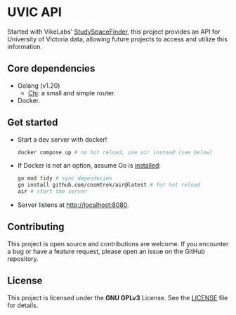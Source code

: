 # UVIC API

Started with VikeLabs'
[StudySpaceFinder](https://github.com/VikeLabs/StudySpaceFinder), this project
provides an API for University of Victoria data, allowing future
projects to access and utilize this information.

## Core dependencies

- Golang (v1.20)
  - [Chi](https://pkg.go.dev/github.com/go-chi/chi@v1.5.4): a small and simple
    router.
- Docker.

## Get started

- Start a dev server with docker!

  ```sh
  docker compose up # no hot reload, use air instead (see below)
  ```

- If Docker is not an option, assume Go is
  [installed](https://go.dev/doc/install):

  ```sh
  go mod tidy # sync dependecies
  go install github.com/cosmtrek/air@latest # for hot reload
  air # start the server
  ```

- Server listens at [http://localhost:8080](http://localhost:8080).

## Contributing

This project is open source and contributions are welcome. If you encounter a
bug or have a feature request, please open an issue on the GitHub repository.

## License

This project is licensed under the **GNU GPLv3** License. See the
[LICENSE](./LICENSE) file for details.
